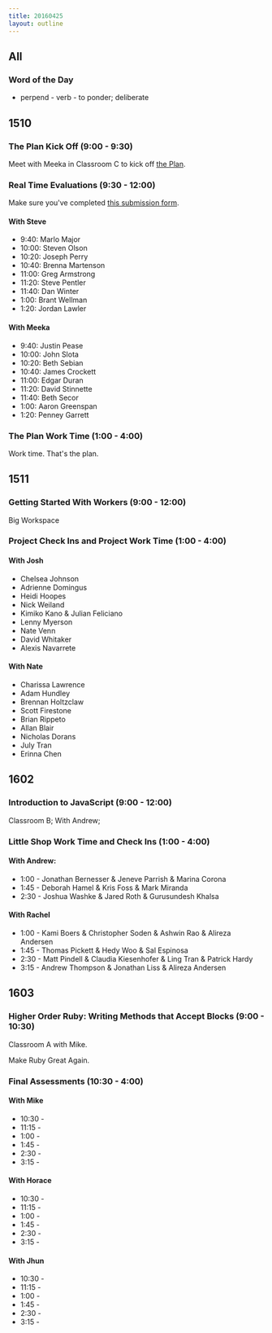 ```yaml
---
title: 20160425
layout: outline
---
```


## All

### Word of the Day
* perpend - verb - to ponder; deliberate


## 1510

### The Plan Kick Off (9:00 - 9:30)

Meet with Meeka in Classroom C to kick off [the Plan](https://github.com/turingschool/ruby-submissions/tree/master/1510/module_4_assignments/the-plan).

### Real Time Evaluations (9:30 - 12:00)

Make sure you've completed [this submission form](https://github.com/turingschool/ruby-submissions/tree/master/1510/module_4_assignments/real-time).

#### With Steve

- 9:40:  Marlo Major
- 10:00: Steven Olson
- 10:20: Joseph Perry
- 10:40: Brenna Martenson
- 11:00: Greg Armstrong
- 11:20: Steve Pentler
- 11:40: Dan Winter
- 1:00:  Brant Wellman
- 1:20:  Jordan Lawler

#### With Meeka

- 9:40:  Justin Pease
- 10:00: John Slota
- 10:20: Beth Sebian
- 10:40: James Crockett
- 11:00: Edgar Duran
- 11:20: David Stinnette
- 11:40: Beth Secor
- 1:00:  Aaron Greenspan
- 1:20:  Penney Garrett

### The Plan Work Time (1:00 - 4:00)

Work time. That's the plan.

## 1511

### Getting Started With Workers (9:00 - 12:00)

Big Workspace

### Project Check Ins and Project Work Time (1:00 - 4:00)

#### With Josh

- Chelsea Johnson
- Adrienne Domingus
- Heidi Hoopes
- Nick Weiland
- Kimiko Kano & Julian Feliciano
- Lenny Myerson
- Nate Venn
- David Whitaker
- Alexis Navarrete

#### With Nate

- Charissa Lawrence
- Adam Hundley
- Brennan Holtzclaw
- Scott Firestone
- Brian Rippeto
- Allan Blair
- Nicholas Dorans
- July Tran
- Erinna Chen



## 1602

### Introduction to JavaScript (9:00 - 12:00)

Classroom B; With Andrew;

### Little Shop Work Time and Check Ins (1:00 - 4:00)

#### With Andrew:

* 1:00 - Jonathan Bernesser & Jeneve Parrish & Marina Corona
* 1:45 - Deborah Hamel & Kris Foss & Mark Miranda
* 2:30 - Joshua Washke & Jared Roth & Gurusundesh Khalsa

#### With Rachel

* 1:00 - Kami Boers & Christopher Soden & Ashwin Rao & Alireza Andersen
* 1:45 - Thomas Pickett & Hedy Woo & Sal Espinosa
* 2:30 - Matt Pindell & Claudia Kiesenhofer & Ling Tran & Patrick Hardy
* 3:15 - Andrew Thompson & Jonathan Liss & Alireza Andersen

## 1603

### Higher Order Ruby: Writing Methods that Accept Blocks (9:00 - 10:30)

Classroom A with Mike.

Make Ruby Great Again.

### Final Assessments (10:30 - 4:00)

#### With Mike
* 10:30 -
* 11:15 -
* 1:00 -
* 1:45 -
* 2:30 -
* 3:15 -

#### With Horace
* 10:30 -
* 11:15 -
* 1:00 -
* 1:45 -
* 2:30 -
* 3:15 -

#### With Jhun
* 10:30 -
* 11:15 -
* 1:00 -
* 1:45 -
* 2:30 -
* 3:15 -
